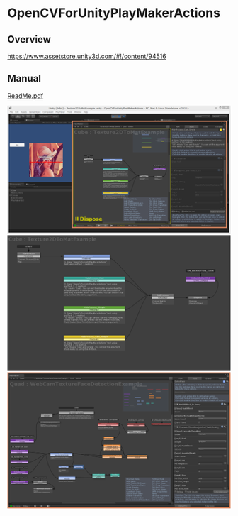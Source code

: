 OpenCVForUnityPlayMakerActions
====================

Overview
-----
<https://www.assetstore.unity3d.com/#!/content/94516>  


Manual
-----
[ReadMe.pdf](/Assets/OpenCVForUnityPlayMakerActions/ReadMe.pdf)

![Texture2DToMatExample.png](Texture2DToMatExample.png)
![Texture2DToMatExampleActions.png](Texture2DToMatExampleActions.png)
![WebCamTextureFaceDetectionExampleActions.png](WebCamTextureFaceDetectionExampleActions.png)
